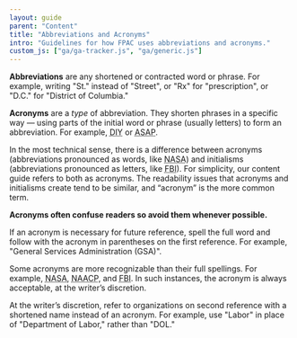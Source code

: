 ```yaml
---
layout: guide
parent: "Content"
title: "Abbreviations and Acronyms"
intro: "Guidelines for how FPAC uses abbreviations and acronyms."
custom_js: ["ga/ga-tracker.js", "ga/generic.js"]
---
```


**Abbreviations** are any shortened or contracted word or phrase. For example, writing "St." instead of "Street", or "Rx" for "prescription", or "D.C." for "District of Columbia."

**Acronyms** are a *type* of abbreviation. They shorten phrases in a specific way — using parts of the initial word or phrase (usually letters) to form an abbreviation. For example, <abbr title="Do it yourself">DIY</abbr> or <abbr title="As soon as possible">ASAP</abbr>.

In the most technical sense, there is a difference between acronyms (abbreviations pronounced as words, like <abbr title="National Aeronautics and Space Administration">NASA</abbr>) and initialisms (abbreviations pronounced as letters, like <abbr title="Federal Bureau of Investigation">FBI</abbr>). For simplicity, our content guide refers to both as acronyms. The readability issues that acronyms and initialisms create tend to be similar, and “acronym” is the more common term.

**Acronyms often confuse readers so avoid them whenever possible.**

If an acronym is necessary for future reference, spell the full word and follow with the acronym in parentheses on the first reference. For example, "General Services Administration (GSA)".

Some acronyms are more recognizable than their full spellings. For example, <abbr title="National Aeronautics and Space Administration">NASA</abbr>, <abbr title="National Association for the Advancement of Colored People">NAACP</abbr>, and <abbr title="Federal Bureau of Investigation">FBI</abbr>. In such instances, the acronym is always acceptable, at the writer’s discretion.

At the writer’s discretion, refer to organizations on second reference with a shortened name instead of an acronym. For example, use "Labor" in place of "Department of Labor," rather than "DOL."
